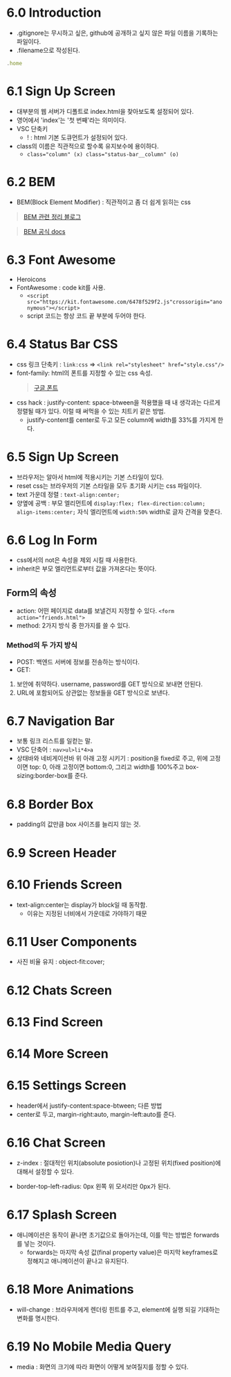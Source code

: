# 6.0 Introduction

- .gitignore는 무시하고 싶은, github에 공개하고 싶지 않은 파일 이름을 기록하는 파일이다.
- .filename으로 작성된다.

```js
.home
```

# 6.1 Sign Up Screen

- 대부분의 웹 서버가 디폴트로 index.html을 찾아보도록 설정되어 있다.
- 영어에서 'index'는 '첫 번째'라는 의미이다.
- VSC 단축키
  - ! : html 기본 도큐먼트가 설정되어 있다.
- class의 이름은 직관적으로 할수록 유지보수에 용이하다.
  - `class="column" (x) class="status-bar__column" (o)`

# 6.2 BEM

- BEM(Block Element Modifier) : 직관적이고 좀 더 쉽게 읽히는 css

> [BEM 관련 정리 블로그](https://nykim.work/15)

> [BEM 공식 docs](http://getbem.com/introduction/)

# 6.3 Font Awesome

- Heroicons
- FontAwesome : code kit를 사용.
  - `<script src="https://kit.fontawesome.com/6478f529f2.js"crossorigin="anonymous"></script>`
  - script 코드는 항상 코드 끝 부분에 두어야 한다.

# 6.4 Status Bar CSS

- css 링크 단축키 : `link:css` => `<link rel="stylesheet" href="style.css"/>`
- font-family: html의 폰트를 지정할 수 있는 css 속성.
  > [구글 폰트](https://fonts.google.com/)
- css hack : justify-content: space-btween을 적용했을 때 내 생각과는 다르게 정렬될 때가 있다. 이럴 때 써먹을 수 있는 치트키 같은 방법.
  - justify-content를 center로 두고 모든 column에 width를 33%를 가지게 한다.

# 6.5 Sign Up Screen

- 브라우저는 알아서 html에 적용시키는 기본 스타일이 있다.
- reset css는 브라우저의 기본 스타일을 모두 초기화 시키는 css 파일이다.
- text 가운데 정렬 : `text-align:center;`
- 양옆에 공백 : 부모 엘리먼트에 `display:flex; flex-direction:column; align-items:center;` 자식 엘리먼트에 `width:50%` width로 글자 간격을 맞춘다.

# 6.6 Log In Form

- css에서의 not은 속성을 제외 시킬 때 사용한다.
- inherit은 부모 엘리먼트로부터 값을 가져온다는 뜻이다.

## Form의 속성

- action: 어떤 페이지로 data를 보낼건지 지정할 수 있다.
  `<form action="friends.html">`
- method: 2가지 방식 중 한가지를 쓸 수 있다.

### Method의 두 가지 방식

- POST: 백엔드 서버에 정보를 전송하는 방식이다.
- GET:

1. 보안에 취약하다. username, password를 GET 방식으로 보내면 안된다.
2. URL에 포함되어도 상관없는 정보들을 GET 방식으로 보낸다.

# 6.7 Navigation Bar

- 보통 링크 리스트를 일컫는 말.
- VSC 단축어 : `nav>ul>li*4>a`
- 상태바와 네비게이션바 위 아래 고정 시키기 : position을 fixed로 주고, 위에 고정이면 top: 0, 아래 고정이면 bottom:0, 그리고 width를 100%주고 box-sizing:border-box를 준다.

# 6.8 Border Box

- padding의 값만큼 box 사이즈를 늘리지 않는 것.

# 6.9 Screen Header

# 6.10 Friends Screen

- text-align:center는 display가 block일 때 동작함.
  - 이유는 지정된 너비에서 가운데로 가야하기 때문

# 6.11 User Components

- 사진 비율 유지 : object-fit:cover;

# 6.12 Chats Screen

# 6.13 Find Screen

# 6.14 More Screen

# 6.15 Settings Screen

- header에서 justify-content:space-btween; 다른 방법
- center로 두고, margin-right:auto, margin-left:auto를 준다.

# 6.16 Chat Screen

- z-index : 절대적인 위치(absolute posiotion)나 고정된 위치(fixed position)에 대해서 설정할 수 있다.

- border-top-left-radius: 0px 왼쪽 위 모서리만 0px가 된다.

# 6.17 Splash Screen

- 애니메이션은 동작이 끝나면 초기값으로 돌아가는데, 이를 막는 방법은 forwards를 넣는 것이다.
  - forwards는 마지막 속성 값(final property value)은 마지막 keyframes로 정해지고 애니메이션이 끝나고 유지된다.

# 6.18 More Animations

- will-change : 브라우저에게 렌더링 힌트를 주고, element에 실행 되길 기대하는 변화를 명시한다.

# 6.19 No Mobile Media Query

- media : 화면의 크기에 따라 화면이 어떻게 보여질지를 정할 수 있다.
